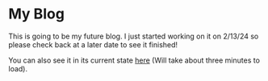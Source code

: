 # My Blog
This is going to be my future blog. I just started working on it on 2/13/24 so please check back at a later date to see it finished!

You can also see it in its current state [here](https://blog-4rqo.onrender.com) (Will take about three minutes to load).
